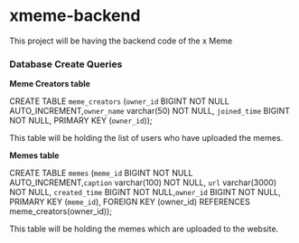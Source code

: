 # xmeme-backend
This project will be having the backend code of the x Meme


### Database Create Queries

**Meme Creators table**

CREATE TABLE `meme_creators` (`owner_id` BIGINT NOT NULL AUTO_INCREMENT,`owner_name` varchar(50) NOT NULL, `joined_time` BIGINT NOT NULL, PRIMARY KEY (`owner_id`));

This table will be holding the list of users who have uploaded the memes. 

**Memes table**

CREATE TABLE `memes` (`meme_id` BIGINT NOT NULL AUTO_INCREMENT,`caption` varchar(100) NOT NULL, `url` varchar(3000) NOT NULL, `created_time` BIGINT NOT NULL,`owner_id` BIGINT NOT NULL, PRIMARY KEY (`meme_id`), FOREIGN KEY (owner_id) REFERENCES meme_creators(owner_id));

This table will be holding the memes which are uploaded to the website. 

